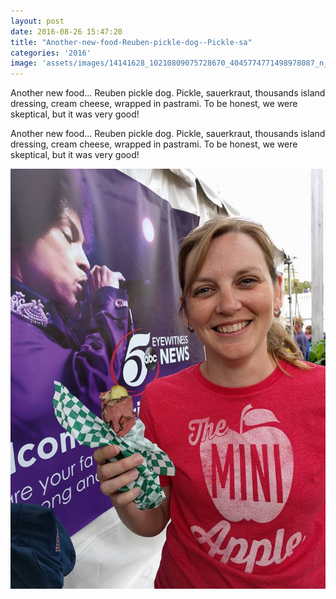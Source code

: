 ```yaml
---
layout: post
date: 2016-08-26 15:47:20
title: "Another-new-food-Reuben-pickle-dog--Pickle-sa"
categories: '2016'
image: 'assets/images/14141628_10210809075728670_4045774771498978087_n_10210809075728670.jpg'
---
```


Another new food... Reuben pickle dog.  Pickle, sauerkraut, thousands island dressing, cream cheese, wrapped in pastrami.  To be honest, we were skeptical, but it was very good!

Another new food... Reuben pickle dog.  Pickle, sauerkraut, thousands island dressing, cream cheese, wrapped in pastrami.  To be honest, we were skeptical, but it was very good!

[![image](/assets/images/14141628_10210809075728670_4045774771498978087_n_10210809075728670.jpg)](/assets/images/14141628_10210809075728670_4045774771498978087_n_10210809075728670.jpg)

